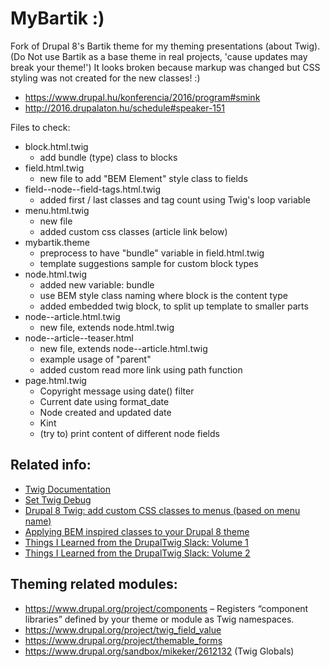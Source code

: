 # MyBartik :)

Fork of Drupal 8's Bartik theme for my theming presentations (about Twig).
(Do Not use Bartik as a base theme in real projects, 'cause updates may break
your theme!')
It looks broken because markup was changed but CSS styling was not created for
the new classes! :)

- https://www.drupal.hu/konferencia/2016/program#smink
- http://2016.drupalaton.hu/schedule#speaker-151

Files to check:
- block.html.twig
  - add bundle (type) class to blocks
- field.html.twig
  - new file to add "BEM Element" style class to fields
- field--node--field-tags.html.twig
  - added first / last classes and tag count using Twig's loop variable
- menu.html.twig
  - new file
  - added custom css classes (article link below)
- mybartik.theme
  - preprocess to have "bundle" variable in field.html.twig
  - template suggestions sample for custom block types
- node.html.twig
  - added new variable: bundle
  - use BEM style class naming where block is the content type
  - added embedded twig block, to split up template to smaller parts
- node--article.html.twig
  - new file, extends node.html.twig
- node--article--teaser.html
  - new file, extends node--article.html.twig
  - example usage of "parent"
  - added custom read more link using path function
- page.html.twig
  - Copyright message using date() filter
  - Current date using format_date
  - Node created and updated date
  - Kint
  - (try to) print content of different node fields

## Related info:
- [Twig Documentation](http://twig.sensiolabs.org/documentation)
- [Set Twig Debug](https://www.drupal.org/node/2259531)
- [Drupal 8 Twig: add custom CSS classes to menus (based on menu name)](https://medium.com/integral-vision/drupal-8-twig-add-custom-css-classes-to-menus-based-on-menu-name-35b50142521a#.2lg9fvoeq)
- [Applying BEM inspired classes to your Drupal 8 theme](https://thejibe.com/articles/applying-bem-inspired-classes-to-your-drupal-8-theme)
- [Things I Learned from the DrupalTwig Slack: Volume 1](http://www.annertech.com/blog/things-learned-drupal-twig-slack-volume-1)
- [Things I Learned from the DrupalTwig Slack: Volume 2](http://www.annertech.com/blog/things-learned-drupal-twig-slack-volume-2)

## Theming related modules:
- https://www.drupal.org/project/components – Registers “component libraries” defined by your theme or module as Twig namespaces.
- https://www.drupal.org/project/twig_field_value
- https://www.drupal.org/project/themable_forms
- https://www.drupal.org/sandbox/mikeker/2612132 (Twig Globals)
